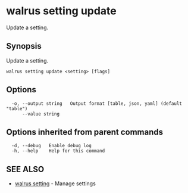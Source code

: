 # walrus setting update

Update a setting.

## Synopsis

Update a setting.

```
walrus setting update <setting> [flags]
```

## Options

```
  -o, --output string   Output format [table, json, yaml] (default "table")
      --value string    
```

## Options inherited from parent commands

```
  -d, --debug   Enable debug log
  -h, --help    Help for this command
```

## SEE ALSO

* [walrus setting](walrus_setting)	 - Manage settings

